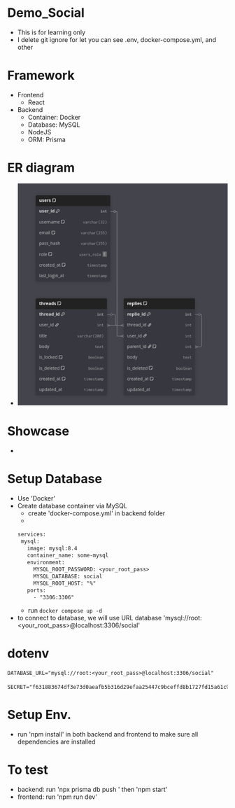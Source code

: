 # Demo_Social
- This is for learning only
- I delete git ignore for let you can see .env, docker-compose.yml, and other 

# Framework
- Frontend
  - React
- Backend
  - Container: Docker
  - Database: MySQL
  - NodeJS
  - ORM: Prisma

# ER diagram
- ![ER Diagram](/image/ER_Diagram.png)

# Showcase
- 

# Setup Database
- Use 'Docker'
- Create database container via MySQL
  - create 'docker-compose.yml' in backend folder
  -
  ```
  services:
   mysql:
     image: mysql:8.4
     container_name: some-mysql
     environment:
       MYSQL_ROOT_PASSWORD: <your_root_pass>
       MYSQL_DATABASE: social
       MYSQL_ROOT_HOST: "%"
     ports:
       - "3306:3306"
  ```
  - run `docker compose up -d`
- to connect to database, we will use URL database 'mysql://root:<your_root_pass>@localhost:3306/social'

# dotenv
```
DATABASE_URL="mysql://root:<your_root_pass>@localhost:3306/social"

SECRET="f631883674df3e73d0aeafb5b316d29efaa25447c9bceffd8b1727fd15a61c99"
```

# Setup Env.
- run 'npm install' in both backend and frontend to make sure all dependencies are installed

# To test
- backend: run 'npx prisma db push
' then 'npm start'
- frontend: run 'npm run dev'
